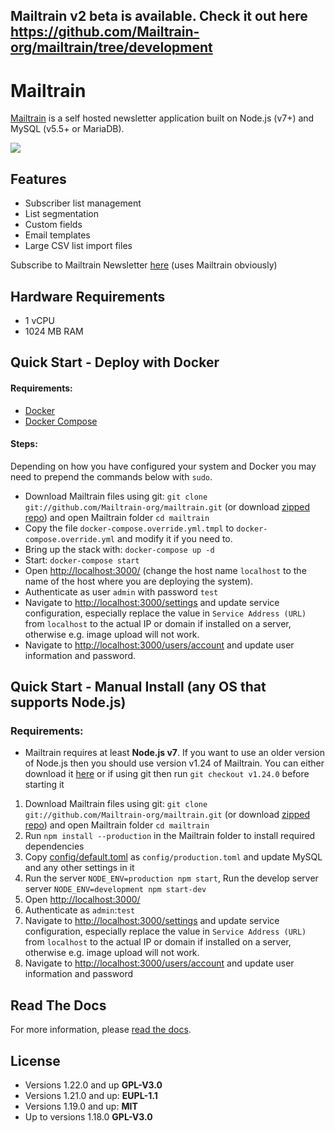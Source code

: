 ## Mailtrain v2 beta is available. Check it out here https://github.com/Mailtrain-org/mailtrain/tree/development

# Mailtrain

[Mailtrain](http://mailtrain.org) is a self hosted newsletter application built on Node.js (v7+) and MySQL (v5.5+ or MariaDB).

![](http://mailtrain.org/mailtrain.png)

## Features

* Subscriber list management
* List segmentation
* Custom fields
* Email templates
* Large CSV list import files

Subscribe to Mailtrain Newsletter [here](https://mailtrain.org/subscription/S18sew2wM) (uses Mailtrain obviously)

## Hardware Requirements
* 1 vCPU
* 1024 MB RAM

## Quick Start - Deploy with Docker
#### Requirements:

  * [Docker](https://www.docker.com/)
  * [Docker Compose](https://docs.docker.com/compose/)

#### Steps:
Depending on how you have configured your system and Docker you may need to prepend the commands below with `sudo`.

* Download Mailtrain files using git: `git clone git://github.com/Mailtrain-org/mailtrain.git` (or download [zipped repo](https://github.com/Mailtrain-org/mailtrain/archive/master.zip)) and open Mailtrain folder `cd mailtrain`
* Copy the file `docker-compose.override.yml.tmpl` to `docker-compose.override.yml` and modify it if you need to.
* Bring up the stack with: `docker-compose up -d`
* Start: `docker-compose start`
* Open [http://localhost:3000/](http://localhost:3000/) (change the host name `localhost` to the name of the host where you are deploying the system).
* Authenticate as user `admin` with password `test`
* Navigate to [http://localhost:3000/settings](http://localhost:3000/settings) and update service configuration, especially replace the value in `Service Address (URL)` from `localhost` to the actual IP or domain if installed on a server, otherwise e.g. image upload will not work.
* Navigate to [http://localhost:3000/users/account](http://localhost:3000/users/account) and update user information and password.

## Quick Start - Manual Install (any OS that supports Node.js)

### Requirements: 
 * Mailtrain requires at least **Node.js v7**. If you want to use an older version of Node.js then you should use version v1.24 of Mailtrain. You can either download it [here](https://github.com/Mailtrain-org/mailtrain/archive/v1.24.0.zip) or if using git then run `git checkout v1.24.0` before starting it

  1. Download Mailtrain files using git: `git clone git://github.com/Mailtrain-org/mailtrain.git` (or download [zipped repo](https://github.com/Mailtrain-org/mailtrain/archive/master.zip)) and open Mailtrain folder `cd mailtrain`
  2. Run `npm install --production` in the Mailtrain folder to install required dependencies
  3. Copy [config/default.toml](config/default.toml) as `config/production.toml` and update MySQL and any other settings in it
  4. Run the server `NODE_ENV=production npm start`, Run the develop server server `NODE_ENV=development npm start-dev`
  5. Open [http://localhost:3000/](http://localhost:3000/)
  6. Authenticate as `admin`:`test`
  7. Navigate to [http://localhost:3000/settings](http://localhost:3000/settings) and update service configuration, especially replace the value in `Service Address (URL)` from `localhost` to the actual IP or domain if installed on a server, otherwise e.g. image upload will not work.
  8. Navigate to [http://localhost:3000/users/account](http://localhost:3000/users/account) and update user information and password

## Read The Docs
For more information, please [read the docs](http://docs.mailtrain.org/).


## License

  * Versions 1.22.0 and up **GPL-V3.0**
  * Versions 1.21.0 and up: **EUPL-1.1**
  * Versions 1.19.0 and up: **MIT**
  * Up to versions 1.18.0 **GPL-V3.0**
